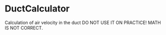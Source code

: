 # DuctCalculator
Calculation of air velocity in the duct
DO NOT USE IT ON PRACTICE! MATH IS NOT CORRECT.
